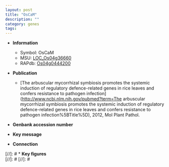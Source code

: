 ```yaml
---
layout: post
title: "OsCaM"
description: ""
category: genes
tags: 
---
```


* **Information**  
    + Symbol: OsCaM  
    + MSU: [LOC_Os04g36660](http://rice.plantbiology.msu.edu/cgi-bin/ORF_infopage.cgi?orf=LOC_Os04g36660)  
    + RAPdb: [Os04g0444200](http://rapdb.dna.affrc.go.jp/viewer/gbrowse_details/irgsp1?name=Os04g0444200)  

* **Publication**  
    + [The arbuscular mycorrhizal symbiosis promotes the systemic induction of regulatory defence-related genes in rice leaves and confers resistance to pathogen infection](http://www.ncbi.nlm.nih.gov/pubmed?term=The arbuscular mycorrhizal symbiosis promotes the systemic induction of regulatory defence-related genes in rice leaves and confers resistance to pathogen infection%5BTitle%5D), 2012, Mol Plant Pathol.

* **Genbank accession number**  

* **Key message**  

* **Connection**  

[//]: # * **Key figures**  
[//]: # 
[//]: # 
